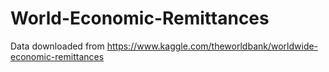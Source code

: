 # World-Economic-Remittances
Data downloaded from https://www.kaggle.com/theworldbank/worldwide-economic-remittances
